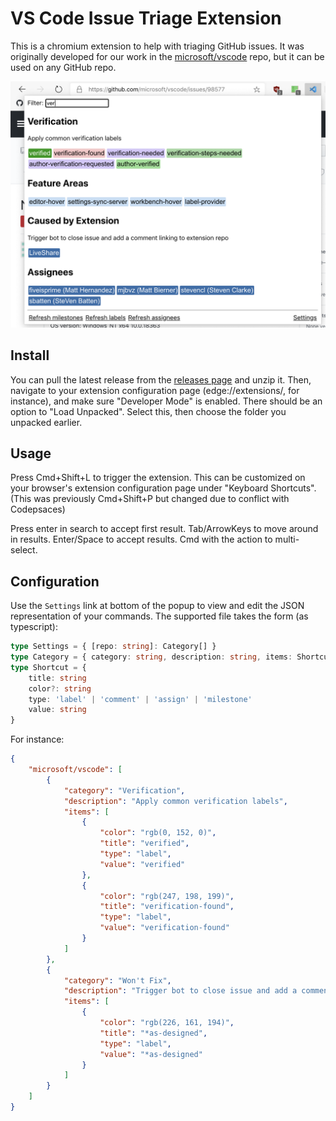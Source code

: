 # VS Code Issue Triage Extension

This is a chromium extension to help with triaging GitHub issues. It was
originally developed for our work in the
[microsoft/vscode](https://github.com/microsoft/vscode) repo, but it can be used
on any GitHub repo.

![screenshot of extension popup](img/useage.png)

## Install

You can pull the latest release from the
[releases page](https://github.com/microsoft/vscode-github-triage-extension/releases)
and unzip it. Then, navigate to your extension configuration page
(edge://extensions/, for instance), and make sure "Developer Mode" is enabled.
There should be an option to "Load Unpacked". Select this, then choose the
folder you unpacked earlier.

## Usage

Press Cmd+Shift+L to trigger the extension. This can be customized on your
browser's extension configuration page under "Keyboard Shortcuts". (This was
previously Cmd+Shift+P but changed due to conflict with Codepsaces)

Press enter in search to accept first result. Tab/ArrowKeys to move around in
results. Enter/Space to accept results. Cmd with the action to multi-select.

## Configuration

Use the `Settings` link at bottom of the popup to view and edit the JSON
representation of your commands. The supported file takes the form (as
typescript):

```ts
type Settings = { [repo: string]: Category[] }
type Category = { category: string, description: string, items: Shortcut[] }
type Shortcut = {
	title: string
	color?: string
	type: 'label' | 'comment' | 'assign' | 'milestone'
	value: string
}
```

For instance:

```json
{
	"microsoft/vscode": [
		{
			"category": "Verification",
			"description": "Apply common verification labels",
			"items": [
				{
					"color": "rgb(0, 152, 0)",
					"title": "verified",
					"type": "label",
					"value": "verified"
				},
				{
					"color": "rgb(247, 198, 199)",
					"title": "verification-found",
					"type": "label",
					"value": "verification-found"
				}
			]
		},
		{
			"category": "Won't Fix",
			"description": "Trigger bot to close issue and add a comment explaining why",
			"items": [
				{
					"color": "rgb(226, 161, 194)",
					"title": "*as-designed",
					"type": "label",
					"value": "*as-designed"
				}
			]
		}
	]
}
```
